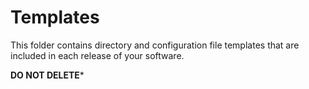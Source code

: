 # Templates

This folder contains directory and configuration file templates that are included in each release of your software.

**DO NOT DELETE***